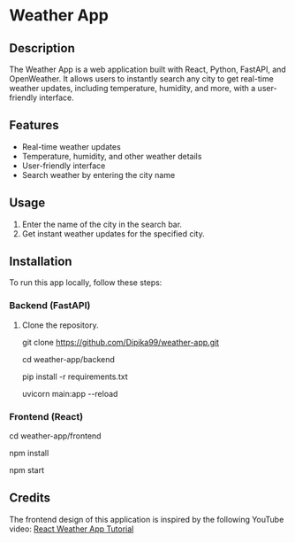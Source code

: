 # Weather App

## Description
The Weather App is a web application built with React, Python, FastAPI, and OpenWeather. It allows users to instantly search any city to get real-time weather updates, including temperature, humidity, and more, with a user-friendly interface.

## Features
- Real-time weather updates
- Temperature, humidity, and other weather details
- User-friendly interface
- Search weather by entering the city name

## Usage
1. Enter the name of the city in the search bar.
2. Get instant weather updates for the specified city.

## Installation
To run this app locally, follow these steps:

### Backend (FastAPI)
1. Clone the repository.
   
   git clone https://github.com/Dipika99/weather-app.git

   cd weather-app/backend

   pip install -r requirements.txt

   uvicorn main:app --reload

### Frontend (React)
cd weather-app/frontend

npm install

npm start

## Credits
The frontend design of this application is inspired by the following YouTube video:
[React Weather App Tutorial](https://www.youtube.com/watch?v=UjeXpct3p7M&t=1755s)

   

